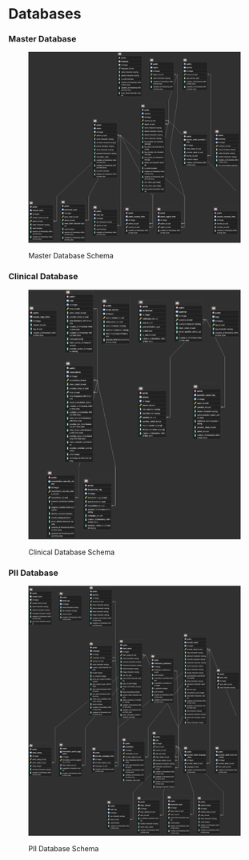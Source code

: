 # Databases

###

### Master Database



<figure><img src="../.gitbook/assets/Master.png" alt=""><figcaption><p>Master Database Schema</p></figcaption></figure>

### Clinical Database

<figure><img src="../.gitbook/assets/Clinical.png" alt=""><figcaption><p>Clinical Database Schema</p></figcaption></figure>

### PII Database

<figure><img src="../.gitbook/assets/PII.png" alt=""><figcaption><p>PII Database Schema</p></figcaption></figure>



